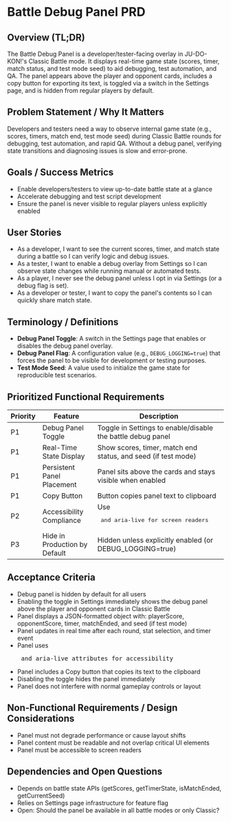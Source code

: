 # Battle Debug Panel PRD

## Overview (TL;DR)

The Battle Debug Panel is a developer/tester-facing overlay in JU-DO-KON!'s Classic Battle mode. It displays real-time game state (scores, timer, match status, and test mode seed) to aid debugging, test automation, and QA. The panel appears above the player and opponent cards, includes a copy button for exporting its text, is toggled via a switch in the Settings page, and is hidden from regular players by default.

## Problem Statement / Why It Matters

Developers and testers need a way to observe internal game state (e.g., scores, timers, match end, test mode seed) during Classic Battle rounds for debugging, test automation, and rapid QA. Without a debug panel, verifying state transitions and diagnosing issues is slow and error-prone.

## Goals / Success Metrics

- Enable developers/testers to view up-to-date battle state at a glance
- Accelerate debugging and test script development
- Ensure the panel is never visible to regular players unless explicitly enabled

## User Stories

- As a developer, I want to see the current scores, timer, and match state during a battle so I can verify logic and debug issues.
- As a tester, I want to enable a debug overlay from Settings so I can observe state changes while running manual or automated tests.
- As a player, I never see the debug panel unless I opt in via Settings (or a debug flag is set).
- As a developer or tester, I want to copy the panel's contents so I can quickly share match state.

## Terminology / Definitions

- **Debug Panel Toggle**: A switch in the Settings page that enables or disables the debug panel overlay.
- **Debug Panel Flag**: A configuration value (e.g., `DEBUG_LOGGING=true`) that forces the panel to be visible for development or testing purposes.
- **Test Mode Seed**: A value used to initialize the game state for reproducible test scenarios.

## Prioritized Functional Requirements
| Priority | Feature                    | Description |
| -------- | -------------------------- | ----------- |
| P1       | Debug Panel Toggle         | Toggle in Settings to enable/disable the battle debug panel |
| P1       | Real-Time State Display    | Show scores, timer, match end status, and seed (if test mode) |
| P1       | Persistent Panel Placement | Panel sits above the cards and stays visible when enabled |
| P1       | Copy Button                | Button copies panel text to clipboard |
| P2       | Accessibility Compliance   | Use <pre> and aria-live for screen readers |
| P3       | Hide in Production by Default | Hidden unless explicitly enabled (or DEBUG_LOGGING=true) |
## Acceptance Criteria

- Debug panel is hidden by default for all users
- Enabling the toggle in Settings immediately shows the debug panel above the player and opponent cards in Classic Battle
- Panel displays a JSON-formatted object with: playerScore, opponentScore, timer, matchEnded, and seed (if test mode)
- Panel updates in real time after each round, stat selection, and timer event
- Panel uses <pre> and aria-live attributes for accessibility
- Panel includes a Copy button that copies its text to the clipboard
- Disabling the toggle hides the panel immediately
- Panel does not interfere with normal gameplay controls or layout

## Non-Functional Requirements / Design Considerations

- Panel must not degrade performance or cause layout shifts
- Panel content must be readable and not overlap critical UI elements
- Panel must be accessible to screen readers

## Dependencies and Open Questions

- Depends on battle state APIs (getScores, getTimerState, isMatchEnded, getCurrentSeed)
- Relies on Settings page infrastructure for feature flag
- Open: Should the panel be available in all battle modes or only Classic?
